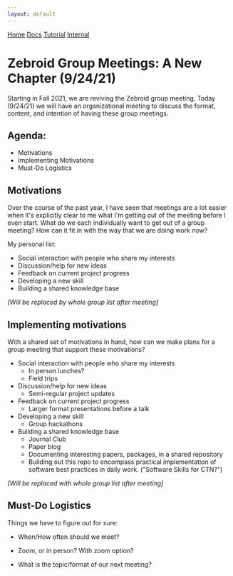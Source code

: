 ```yaml
---
layout: default
---
```


<div class="topnav">
  <a href="../git_template/">Home</a>
  <a href="page2">Docs</a>
  <a href="page3">Tutorial</a>
  <a class="active" href="#">Internal</a>
</div>

# Zebroid Group Meetings: A New Chapter (9/24/21) 

Starting in Fall 2021, we are reviving the Zebroid group meeting. Today (9/24/21) we will have an organizational meeting to discuss the format, content, and intention of having these group meetings.  

## Agenda: 
- Motivations 
- Implementing Motivations
- Must-Do Logistics

## Motivations 

Over the course of the past year, I have seen that meetings are a lot easier when it's explicitly clear to me what I'm getting out of the meeting before I even start. What do we each individually want to get out of a group meeting? How can it fit in with the way that we are doing work now?  

My personal list: 

- Social interaction with people who share my interests 
- Discussion/help for new ideas 
- Feedback on current project progress 
- Developing a new skill  
- Building a shared knowledge base  

*[Will be replaced by whole group list after meeting]*

## Implementing motivations 

With a shared set of motivations in hand, how can we make plans for a group meeting that support these motivations? 

- Social interaction with people who share my interests 
    - In person lunches?  
    - Field trips 
- Discussion/help for new ideas 
    - Semi-regular project updates 
- Feedback on current project progress 
    - Larger format presentations before a talk 
- Developing a new skill  
    - Group hackathons  
- Building a shared knowledge base  
    - Journal Club 
    - Paper blog 
    - Documenting interesting papers, packages, in a shared repository 
    - Building out this repo to encompass practical implementation of software best practices in daily work. ("Software Skills for CTN?")

*[Will be replaced with whole group list after meeting]*


## Must-Do Logistics 

Things we have to figure out for sure: 

- When/How often should we meet? 

- Zoom, or in person? With zoom option? 

- What is the topic/format of our next meeting?  

